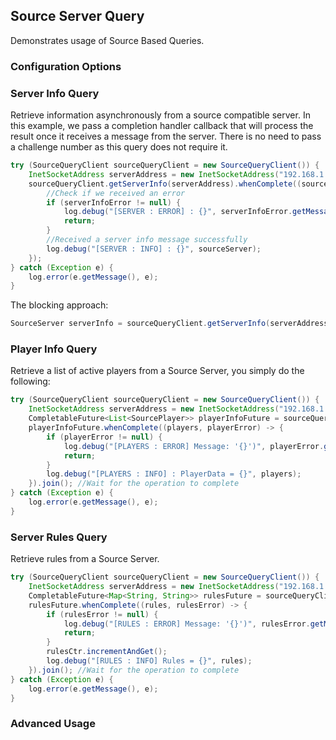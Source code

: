## Source Server Query

Demonstrates usage of Source Based Queries.

### Configuration Options

### Server Info Query

Retrieve information asynchronously from a source compatible server. In this example, we pass a completion handler callback that will process the result once it receives a message from the server. There is no need to pass a challenge number as this query does not require it.

~~~java
try (SourceQueryClient sourceQueryClient = new SourceQueryClient()) {
    InetSocketAddress serverAddress = new InetSocketAddress("192.168.1.13", 27015);
    sourceQueryClient.getServerInfo(serverAddress).whenComplete((sourceServer, serverInfoError) -> {
        //Check if we received an error
        if (serverInfoError != null) {
            log.debug("[SERVER : ERROR] : {}", serverInfoError.getMessage());
            return;
        }
        //Received a server info message successfully
        log.debug("[SERVER : INFO] : {}", sourceServer);
    });
} catch (Exception e) {
    log.error(e.getMessage(), e);
}
~~~

The blocking approach:

~~~java
SourceServer serverInfo = sourceQueryClient.getServerInfo(serverAddress).get();
~~~

### Player Info Query

Retrieve a list of active players from a Source Server, you simply do the following: 

~~~java
try (SourceQueryClient sourceQueryClient = new SourceQueryClient()) {
    InetSocketAddress serverAddress = new InetSocketAddress("192.168.1.14", 27015);
    CompletableFuture<List<SourcePlayer>> playerInfoFuture = sourceQueryClient.getPlayers(serverAddress);
    playerInfoFuture.whenComplete((players, playerError) -> {
        if (playerError != null) {
            log.debug("[PLAYERS : ERROR] Message: '{}')", playerError.getMessage());
            return;
        }
        log.debug("[PLAYERS : INFO] : PlayerData = {}", players);
    }).join(); //Wait for the operation to complete
} catch (Exception e) {
    log.error(e.getMessage(), e);
}
~~~

### Server Rules Query

Retrieve rules from a Source Server.

~~~java
try (SourceQueryClient sourceQueryClient = new SourceQueryClient()) {
    InetSocketAddress serverAddress = new InetSocketAddress("192.168.1.14", 27015);
    CompletableFuture<Map<String, String>> rulesFuture = sourceQueryClient.getServerRules(serverAddress);
    rulesFuture.whenComplete((rules, rulesError) -> {
        if (rulesError != null) {
            log.debug("[RULES : ERROR] Message: '{}')", rulesError.getMessage());
            return;
        }
        rulesCtr.incrementAndGet();
        log.debug("[RULES : INFO] Rules = {}", rules);
    }).join(); //Wait for the operation to complete
} catch (Exception e) {
    log.error(e.getMessage(), e);
}
~~~

### Advanced Usage
  
  


